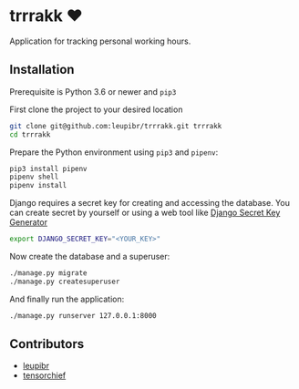 # trrrakk ❤️
Application for tracking personal working hours.

## Installation

Prerequisite is Python 3.6 or newer and ``pip3``

First clone the project to your desired location

```bash
git clone git@github.com:leupibr/trrrakk.git trrrakk
cd trrrakk
```

Prepare the Python environment using ``pip3`` and ``pipenv``:

```bash
pip3 install pipenv
pipenv shell
pipenv install
```

Django requires a secret key for creating and accessing the database.
You can create secret by yourself or using a web tool like [Django Secret Key Generator](https://www.miniwebtool.com/django-secret-key-generator/)

```bash
export DJANGO_SECRET_KEY="<YOUR_KEY>"
```

Now create the database and a superuser:
```bash
./manage.py migrate
./manage.py createsuperuser
```

And finally run the application:
```bash
./manage.py runserver 127.0.0.1:8000
```

## Contributors

* [leupibr](http://github.com/leupibr)
* [tensorchief](https://github.com/tensorchief)
